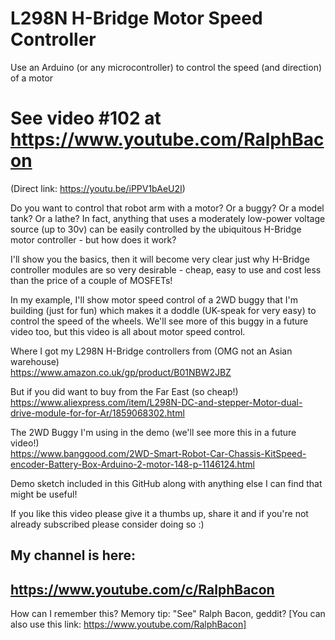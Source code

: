 # L298N H-Bridge Motor Speed Controller
Use an Arduino (or any microcontroller) to control the speed (and direction) of a motor

# See video #102 at https://www.youtube.com/RalphBacon
(Direct link: https://youtu.be/iPPV1bAeU2I)

Do you want to control that robot arm with a motor? Or a buggy? Or a model tank? Or a lathe? In fact, anything that uses a moderately low-power voltage source (up to 30v) can be easily controlled by the ubiquitous H-Bridge motor controller - but how does it work?

I'll show you the basics, then it will become very clear just why H-Bridge controller modules are so very desirable - cheap, easy to use and cost less than the price of a couple of MOSFETs!

In my example, I'll show motor speed control of a 2WD buggy that I'm building (just for fun) which makes it a doddle (UK-speak for very easy) to control the speed of the wheels. We'll see more of this buggy in a future video too, but this video is all about motor speed control.

Where I got my L298N H-Bridge controllers from (OMG not an Asian warehouse)  
https://www.amazon.co.uk/gp/product/B01NBW2JBZ

But if you did want to buy from the Far East (so cheap!)  
https://www.aliexpress.com/item/L298N-DC-and-stepper-Motor-dual-drive-module-for-for-Ar/1859068302.html

The 2WD Buggy I'm using in the demo (we'll see more this in a future video!)  
https://www.banggood.com/2WD-Smart-Robot-Car-Chassis-KitSpeed-encoder-Battery-Box-Arduino-2-motor-148-p-1146124.html

Demo sketch included in this GitHub along with anything else I can find that might be useful!



If you like this video please give it a thumbs up, share it and if you're not already subscribed please consider doing so :)

My channel is here:
------------------------------------------------------------------
https://www.youtube.com/c/RalphBacon
------------------------------------------------------------------ 
How can I remember this? Memory tip: "See" Ralph Bacon, geddit?
[You can also use this link: https://www.youtube.com/RalphBacon]
